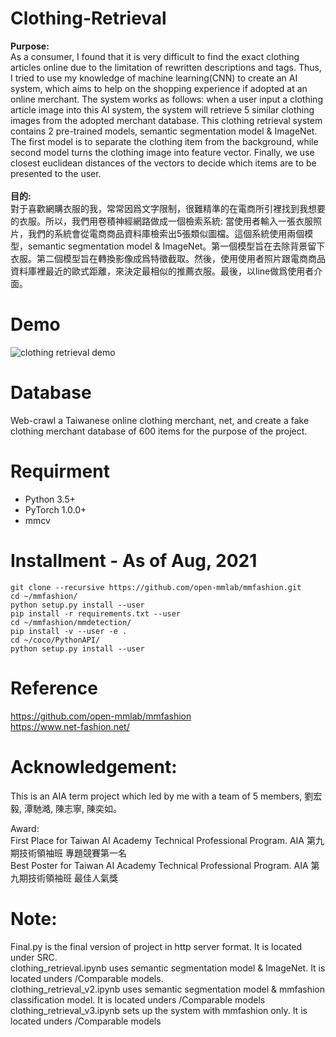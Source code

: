 # Clothing-Retrieval

**Purpose:**</br>
As a consumer, I found that it is very difficult to find the exact clothing articles online due to the limitation of rewritten descriptions and tags. Thus, I tried to use my knowledge of machine learning(CNN) to create an AI system, which aims to help on the shopping experience if adopted at an online merchant. The system works as follows: when a user input a clothing article image into this AI system, the system will retrieve 5 similar clothing images from the adopted merchant database. This clothing retrieval system contains 2 pre-trained models, semantic segmentation model & ImageNet. The first model is to separate the clothing item from the background, while second model turns the clothing image into feature vector. Finally, we use closest euclidean distances of the vectors to decide which items are to be presented to the user.</br>
</br>
**目的:**</br>
對于喜歡網購衣服的我，常常因爲文字限制，很難精準的在電商所引裡找到我想要的衣服。所以，我們用卷積神經網路做成一個檢索系統: 當使用者輸入一張衣服照片，我們的系統會從電商商品資料庫檢索出5張類似圖檔。這個系統使用兩個模型，semantic segmentation model & ImageNet。第一個模型旨在去除背景留下衣服。第二個模型旨在轉換影像成爲特徵截取。然後，使用使用者照片跟電商商品資料庫裡最近的歐式距離，來決定最相似的推薦衣服。最後，以line做爲使用者介面。<br/>

# Demo
![clothing retrieval demo](https://user-images.githubusercontent.com/63726744/131051012-deef0a27-4a39-4e36-973d-6fd55eeb596e.jpg)

# Database
Web-crawl a Taiwanese online clothing merchant, net, and create a fake clothing merchant database of 600 items for the purpose of the project.

# Requirment
- Python 3.5+
- PyTorch 1.0.0+
- mmcv

# Installment - As of Aug, 2021
```
git clone --recursive https://github.com/open-mmlab/mmfashion.git
cd ~/mmfashion/
python setup.py install --user
pip install -r requirements.txt --user
cd ~/mmfashion/mmdetection/
pip install -v --user -e .
cd ~/coco/PythonAPI/
python setup.py install --user
```

# Reference
https://github.com/open-mmlab/mmfashion </br>
https://www.net-fashion.net/

# Acknowledgement: </br>
This is an AIA term project which led by me with a team of 5 members, 劉宏毅, 潭馳澔, 陳志寧, 陳奕如。

Award: </br>
First Place for Taiwan AI Academy Technical Professional Program. AIA 第九期技術領袖班 專題競賽第一名</br>
Best Poster for Taiwan AI Academy Technical Professional Program. AIA 第九期技術領袖班 最佳人氣獎

# Note: </br>
Final.py is the final version of project in http server format. It is located under SRC.</br>
clothing_retrieval.ipynb uses semantic segmentation model & ImageNet. It is located unders /Comparable models.</br>
clothing_retrieval_v2.ipynb uses semantic segmentation model & mmfashion classification model. It is located unders /Comparable models</br>
clothing_retrieval_v3.ipynb sets up the system with mmfashion only. It is located unders /Comparable models </br>
